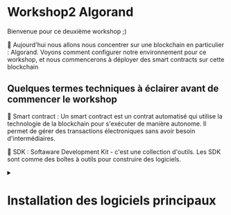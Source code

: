 # Workshop2 Algorand
Bienvenue pour ce deuxième workshop ;) 

🧵 Aujourd'hui nous allons nous concentrer sur une blockchain en particulier : Algorand. Voyons comment configurer notre environnement pour ce workshop, et nous commencerons à déployer des smart contracts sur cette blockchain 



## Quelques termes techniques à éclairer avant de commencer le workshop 
📌 Smart contract :  Un smart contract est un contrat automatisé qui utilise la technologie de la blockchain pour s'exécuter de manière autonome. Il permet de gérer des transactions électroniques sans avoir besoin d'intermédiaires.

📌 SDK : Softaware Development Kit - c'est une collection d'outils. Les SDK sont comme des boîtes à outils pour construire des logiciels. 


<details>
  <summary>
  <h1>Installation des logiciels principaux</h1>
  </summary>
  
  - Installation de brew (pour mac / linux) 
  
~~~
cd /opt
/bin/bash -c "$(curl -fsSL https://raw.githubusercontent.com/Homebrew/install/HEAD/install.sh)"
export PATH=/opt/homebrew/bin:$PATH
export PATH=/opt/homebrew/sbin:$PATH
~~~
    - Installation de WSL (pour windows)
  
  Il est possible d'utiliser Homebrew (ou "brew" en anglais) sur Windows en utilisant la fonctionnalité Windows Subsystem for Linux (WSL). Cependant, il est important de noter que cela n'est pas pris en charge officiellement et que certains outils et paquets peuvent ne pas fonctionner comme prévu.

Pour installer WSL sur Windows, vous devez avoir la version 1607 ou ultérieure de Windows 10 et suivre ces étapes:

Ouvrez l'application Paramètres en appuyant sur la touche Windows + I

Cliquez sur "Apps"

Cliquez sur "Programmes et fonctionnalités"

Cliquez sur "Activer ou désactiver les fonctionnalités Windows"

Cochez la case "Windows Subsystem for Linux"

Cliquez sur "OK" et redémarrez votre ordinateur

  - Installation de python 3 
  
Pour Mac et Linux : `brew install python3`

Pour Windows ( WSL )
```sudo apt-get update
sudo apt-get install python3```

ou 
  
```sudo apt-get install python```


  - Installation de Docker : https://docs.docker.com/compose/install/
  



  - Installation de sandbox (clône de repo par github Desktop) : `https://github.com/algorand/sandbox.git`

( Ajout de code dans le fichier sandbox/docker-compose sous les ports ) 
```
volumes:
- type: bind
  source: ../
  target: /data 
```

  Initialisation de sandbox
`./sandbox up -v`
`./sandbox enter algod`

  </details>
  
  
  
  <details>
  <summary><h1>L'environnement Algorand </h1></summary>
    
    - Documentation d'Algorand : https://developer.algorand.org/
    
    - AlgoExplorer : https://algoexplorer.io/
  
    - SDK installation : `pip3 install py-algorand-sdk` ou `pip install py-algorand-sdk`
    
    
    
   
